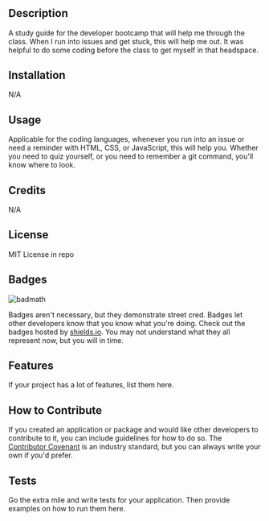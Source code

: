 # <Bootcamp Prework Study Guide Webpage>

## Description
A study guide for the developer bootcamp that will help me through the class. When I run into issues and get stuck, this will help me out. It was helpful to do some coding before the class to get myself in that headspace.

## Installation
N/A

## Usage
Applicable for the coding languages, whenever you run into an issue or need a reminder with HTML, CSS, or JavaScript, this will help you. Whether you need to quiz yourself, or you need to remember a git command, you'll know where to look. 

## Credits
N/A

## License
MIT License in repo

## Badges

![badmath](https://img.shields.io/github/languages/top/nielsenjared/badmath)

Badges aren't necessary, but they demonstrate street cred. Badges let other developers know that you know what you're doing. Check out the badges hosted by [shields.io](https://shields.io/). You may not understand what they all represent now, but you will in time.

## Features

If your project has a lot of features, list them here.

## How to Contribute

If you created an application or package and would like other developers to contribute to it, you can include guidelines for how to do so. The [Contributor Covenant](https://www.contributor-covenant.org/) is an industry standard, but you can always write your own if you'd prefer.

## Tests

Go the extra mile and write tests for your application. Then provide examples on how to run them here.

